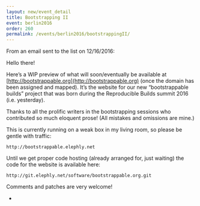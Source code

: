 ```yaml
---
layout: new/event_detail
title: Bootstrapping II
event: berlin2016
order: 260
permalink: /events/berlin2016/bootstrappingII/
---
```


From an email sent to the list on 12/16/2016:
    
Hello there!

Here’s a WIP preview of what will soon/eventually be available at [http://bootstrappable.org](http://bootstrappable.org) (once the domain has been assigned and
mapped).  It’s the website for our new “bootstrappable builds” project
that was born during the Reproducible Builds summit 2016
(i.e. yesterday).

Thanks to all the prolific writers in the bootstrapping sessions who
contributed so much eloquent prose!  (All mistakes and omissions are
mine.)

This is currently running on a weak box in my living room, so please be
gentle with traffic:

    http://bootstrappable.elephly.net

Until we get proper code hosting (already arranged for, just waiting)
the code for the website is available here:

    http://git.elephly.net/software/bootstrappable.org.git

Comments and patches are very welcome!

-
